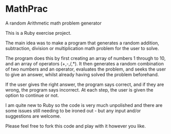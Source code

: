 # MathPrac
A random Arithmetic math problem generator

This is a Ruby exercise project.

The main idea was to make a program that generates a random addition, subtraction, division or multiplication math problem for the user to solve.

The program does this by first creating an array of numbers 1 through to 10, and an array of operators (+,-,/,*). 
It then generates a random combination of two numbers and an operator, evaluates the problem, and seeks the user to give an answer, whilst already having solved the problem beforehand.

If the user gives the right answer, the program says correct, and if they are wrong, the program says incorrect. At each step, the user is given the option to continue or not.

I am quite new to Ruby so the code is very much unpolished and there are some issues still needing to be ironed out - but any input and/or suggestions are welcome.

Please feel free to fork this code and play with it however you like.
